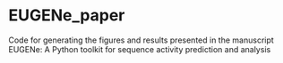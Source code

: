 # EUGENe_paper
Code for generating the figures and results presented in the manuscript EUGENe: A Python toolkit for sequence activity prediction and analysis
